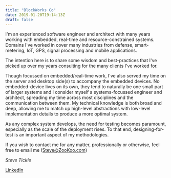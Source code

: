 ```yaml
---
title: "BlockWorks Co"
date: 2019-01-20T19:14:13Z
draft: false
---
```


I'm an experienced software engineer and architect with many years working with embedded, real-time and 
resource-constrained systems.
Domains I've worked in cover many industries from defense, smart-metering, IoT, GPS, signal processing
and mobile applications.

The intention here is to share some wisdom and best-practices that I've picked up over my years consulting
for the many clients I've worked for.

Though focussed on embedded/real-time work, I've also served my time on the server and desktop side(s)
to accompany the embedded devices.
No embedded-device lives on its own, they tend to naturally be one small part of larger systems and
I consider myself a systems-focussed engineer and architect, spreading my time across most disciplines
and the communication between them.
My technical knowledge is both broad and deep, allowing me to match up high-level abstractions with
low-level implementation details to produce a more optimal system.

As any complex system develops, the need for testing becomes paramount, especially as the scale of the
deployment rises. To that end, designing-for-test is an important aspect of my methodologies.

If you wish to contact me for any matter, professionally or otherwise, feel free to email me (Steve@ZooKoo.com)

*Steve Tickle*

  
  
  
  
  
[LinkedIn](https://www.linkedin.com/in/stevetickle1974/)


